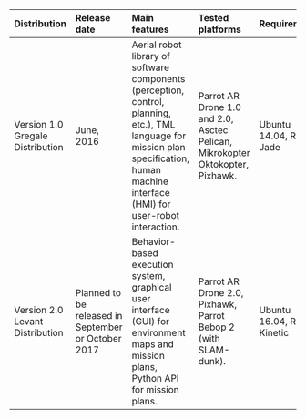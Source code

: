 | Distribution   |   Release date  |  Main features | Tested platforms | Requirements |  
| :-----------| :---------| :--------|:-----|:------|
| Version 1.0 Gregale Distribution| June, 2016 |Aerial robot library of software components (perception, control, planning, etc.), TML language for mission plan specification, human machine interface (HMI) for user-robot interaction. | Parrot AR Drone 1.0 and 2.0, Asctec Pelican, Mikrokopter Oktokopter, Pixhawk. | Ubuntu 14.04, ROS Jade|
| Version 2.0 Levant Distribution| Planned to be released in September or October 2017| Behavior-based execution system, graphical user interface (GUI) for environment maps and mission plans, Python API for mission plans. | Parrot AR Drone 2.0, Pixhawk, Parrot Bebop 2 (with SLAM-dunk).| Ubuntu 16.04, ROS Kinetic|			
